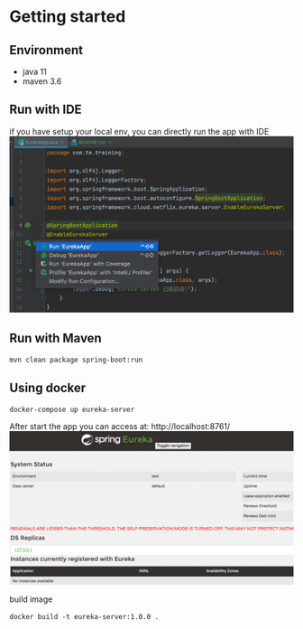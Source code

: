 # Getting started
## Environment
* java 11
* maven 3.6
## Run with IDE
if you have setup your local env, you can directly run the app with IDE
![img.png](img.png)

## Run with Maven

 ``` shell
mvn clean package spring-boot:run
 ```

## Using docker
 ``` shell
docker-compose up eureka-server
 ```
After start the app you can access at: http://localhost:8761/
![img_1.png](img_1.png)

build image
 ``` shell
 docker build -t eureka-server:1.0.0 .
 ```